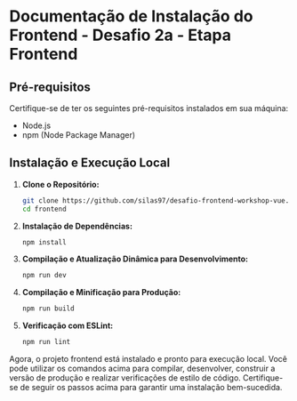 # Documentação de Instalação do Frontend - Desafio 2a - Etapa Frontend

## Pré-requisitos

Certifique-se de ter os seguintes pré-requisitos instalados em sua máquina:

- Node.js
- npm (Node Package Manager)

## Instalação e Execução Local

1. **Clone o Repositório:**
   ```bash
   git clone https://github.com/silas97/desafio-frontend-workshop-vue.git
   cd frontend
   ```

2. **Instalação de Dependências:**
   ```bash
   npm install
   ```

3. **Compilação e Atualização Dinâmica para Desenvolvimento:**
   ```bash
   npm run dev
   ```

4. **Compilação e Minificação para Produção:**
   ```bash
   npm run build
   ```

5. **Verificação com ESLint:**
   ```bash
   npm run lint
   ```

Agora, o projeto frontend está instalado e pronto para execução local. Você pode utilizar os comandos acima para compilar, desenvolver, construir a versão de produção e realizar verificações de estilo de código. Certifique-se de seguir os passos acima para garantir uma instalação bem-sucedida.